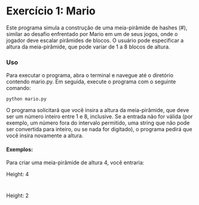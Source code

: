 # Exercício 1: Mario

Este programa simula a construção de uma meia-pirâmide de hashes (#), similar ao desafio enfrentado por Mario em um de seus jogos, onde o jogador deve escalar pirâmides de blocos. O usuário pode especificar a altura da meia-pirâmide, que pode variar de 1 a 8 blocos de altura.

### Uso

Para executar o programa, abra o terminal e navegue até o diretório contendo mario.py. Em seguida, execute o programa com o seguinte comando:

    python mario.py

O programa solicitará que você insira a altura da meia-pirâmide, que deve ser um número inteiro entre 1 e 8, inclusive. Se a entrada não for válida (por exemplo, um número fora do intervalo permitido, uma string que não pode ser convertida para inteiro, ou se nada for digitado), o programa pedirá que você insira novamente a altura.

#### Exemplos:

Para criar uma meia-pirâmide de altura 4, você entraria:

Height: 4

   #
  ##
 ###
####

Height: 2

 #
##